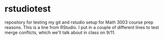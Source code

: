 # rstudiotest
repository for testing my git and rstudio setup for Math 3003 course prep reasons.
This is a line from RStudio.
I put in a couple of different lines to test merge conflicts, which we'll talk about in class on 9/11.
